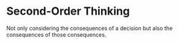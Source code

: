# Second-Order Thinking

Not only considering the consequences of a decision but also the consequences of those consequences.
